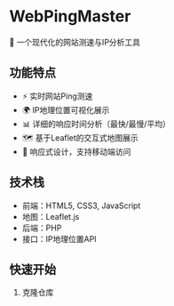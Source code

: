 # WebPingMaster

🚀 一个现代化的网站测速与IP分析工具

## 功能特点

- ⚡ 实时网站Ping测速
- 🌍 IP地理位置可视化展示
- 📊 详细的响应时间分析（最快/最慢/平均）
- 🗺️ 基于Leaflet的交互式地图展示
- 📱 响应式设计，支持移动端访问

## 技术栈

- 前端：HTML5, CSS3, JavaScript
- 地图：Leaflet.js
- 后端：PHP
- 接口：IP地理位置API

## 快速开始

1. 克隆仓库
